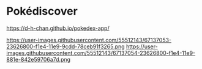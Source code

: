 # Pokédiscover

https://d-h-chan.github.io/pokedex-app/

https://user-images.githubusercontent.com/55512143/67137053-23626800-f1e4-11e9-9cdd-78ceb91f3265.png
https://user-images.githubusercontent.com/55512143/67137054-23626800-f1e4-11e9-881e-842e59706a7d.png
